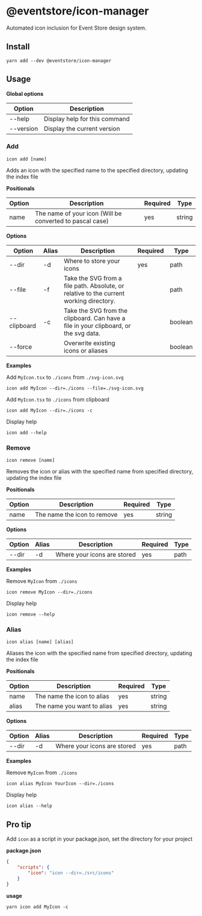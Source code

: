 # @eventstore/icon-manager

Automated icon inclusion for Event Store design system.

## Install

```shell
yarn add --dev @eventstore/icon-manager
```

## Usage

**Global options**

| Option    | Description                   |
| --------- | ----------------------------- |
| --help    | Display help for this command |
| --version | Display the current version   |

### Add

```shell
icon add [name]
```

Adds an icon with the specified name to the specified directory, updating the index file

**Positionals**

| Option | Description                                              | Required | Type   |
| ------ | -------------------------------------------------------- | -------- | ------ |
| name   | The name of your icon (Will be converted to pascal case) | yes      | string |

**Options**

| Option      | Alias | Description                                                                            | Required | Type    |
| ----------- | ----- | -------------------------------------------------------------------------------------- | -------- | ------- |
| --dir       | -d    | Where to store your icons                                                              | yes      | path    |
| --file      | -f    | Take the SVG from a file path. Absolute, or relative to the current working directory. |          | path    |
| --clipboard | -c    | Take the SVG from the clipboard. Can have a file in your clipboard, or the svg data.   |          | boolean |
| --force     |       | Overwrite existing icons or aliases                                                    |          | boolean |

**Examples**

Add `MyIcon.tsx` to `./icons` from `./svg-icon.svg`

```shell
icon add MyIcon --dir=./icons --file=./svg-icon.svg
```

Add `MyIcon.tsx` to `./icons` from clipboard

```shell
icon add MyIcon --dir=./icons -c
```

Display help

```shell
icon add --help
```

### Remove

```shell
icon remove [name]
```

Removes the icon or alias with the specified name from specified directory, updating the index file

**Positionals**

| Option | Description                 | Required | Type   |
| ------ | --------------------------- | -------- | ------ |
| name   | The name the icon to remove | yes      | string |

**Options**

| Option | Alias | Description                 | Required | Type |
| ------ | ----- | --------------------------- | -------- | ---- |
| --dir  | -d    | Where your icons are stored | yes      | path |

**Examples**

Remove `MyIcon` from `./icons`

```shell
icon remove MyIcon --dir=./icons
```

Display help

```shell
icon remove --help
```

### Alias

```shell
icon alias [name] [alias]
```

Aliases the icon with the specified name from specified directory, updating the index file

**Positionals**

| Option | Description                | Required | Type   |
| ------ | -------------------------- | -------- | ------ |
| name   | The name the icon to alias | yes      | string |
| alias  | The name you want to alias | yes      | string |

**Options**

| Option | Alias | Description                 | Required | Type |
| ------ | ----- | --------------------------- | -------- | ---- |
| --dir  | -d    | Where your icons are stored | yes      | path |

**Examples**

Remove `MyIcon` from `./icons`

```shell
icon alias MyIcon YourIcon --dir=./icons
```

Display help

```shell
icon alias --help
```

## Pro tip

Add `icon` as a script in your package.json, set the directory for your project

**package.json**

```json
{
    "scripts": {
        "icon": "icon --dir=./src/icons"
    }
}
```

**usage**

```shell
yarn icon add MyIcon -c
```
